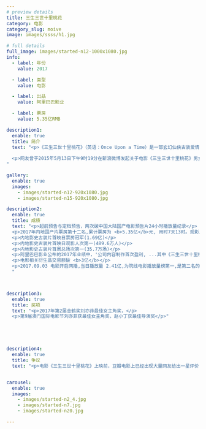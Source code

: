 ```yaml
---
# preview details
title: 三生三世十里桃花
category: 电影
category_slug: moive
image: images/ssss/h1.jpg

# full details
full_image: images/started-n12-1000x1080.jpg
info:
  - label: 年份
    value: 2017

  - label: 类型
    value: 电影

  - label: 出品
    value: 阿里巴巴影业

  - label: 票房
    value: 5.35亿RMB

description1:
  enable: true
  title: 简介
  text: "<p>《三生三世十里桃花》（英语：Once Upon a Time）是一部玄幻仙侠古装爱情电影，根据唐七公子同名小说《三生三世十里桃花》改编，2015年12月18日开机，2016年3月21日杀青.</p>
  
  <p>网友曾于2015年5月13日下午9时19分在新浪微博发起关于电影《三生三世十里桃花》男女主角饰演者的票选；截至2015年5月25日，吸引约19.5万人次参与，刘亦菲以11万多票居榜首，约是女主角候选人第二名票数的2.3倍。</p>
"

gallery:
  enable: true
  images:
    - images/started-n12-920x1080.jpg
    - images/started-n15-920x1080.jpg

description2:
  enable: true
  title: 成绩
  text: "<p>超前预告与定档预告，两次破中国大陆国产电影预告片24小时播放量纪录</p>
  <p>2017年内地国产片票房第十二名,累计票房为 <b>5.35亿</b>元, 用时7天13时。观影人次 <b>1522.5万</b>人</p>
  <p>内地影史古装片首映日票房冠军(1.69亿)</p>
  <p>内地影史古装片首映日观影人次第一(489.6万人)</p>
  <p>内地影史古装片首周总场次第一(35.7万场)</p>
  <p>阿里巴巴影业公布的2017年业绩中，'公司内容制作首次盈利, ...其中《三生三世十里桃花》贡献最大，带来8200万收入'</p>
  <p>电影相关衍生品交易额破 <b>3亿</b></p>
  <p>2017.09.03 电影开启网播,当日播放量 2.41亿,为院线电影播放量榜第一,是第二名的15倍.至 2017.11.19(后续数据缺失),电影播放量始终处于院线电影播放量榜前五.</p>
  "



description3:
  enable: true
  title: 奖项
  text: "<p>2017年第2届金鹤奖刘亦菲最佳女主角奖，</p>
  <p>第9届澳门国际电影节刘亦菲获最佳女主角奖，赵小丁获最佳导演奖</p>"





description4:
  enable: true
  title: 争议
  text: "<p>电影《三生三世十里桃花》上映前，豆瓣电影上已经出现大量网友给出一星评价.  <p>参考链接: https://www.weibo.com/2866775674/FfF3lipwp </p>"


carousel:
  enable: true
  images:
    - images/started-n2_4.jpg
    - images/started-n7.jpg
    - images/started-n20.jpg

---
```

